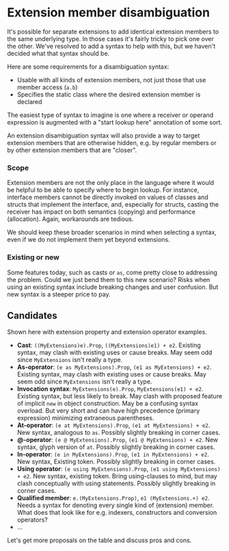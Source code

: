 # Extension member disambiguation

It's possible for separate extensions to add identical extension members to the same underlying type. In those cases it's fairly tricky to pick one over the other. We've resolved to add a syntax to help with this, but we haven't decided what that syntax should be.

Here are some requirements for a disambiguation syntax:

- Usable with all kinds of extension members, not just those that use member access (`a.b`)
- Specifies the static class where the desired extension member is declared

The easiest type of syntax to imagine is one where a receiver or operand expression is augmented with a "start lookup here" annotation of some sort.

An extension disambiguation syntax will also provide a way to target extension members that are otherwise hidden, e.g. by regular members or by other extension members that are "closer".

### Scope

Extension members are not the only place in the language where it would be helpful to be able to specify where to begin lookup. For instance, interface members cannot be directly invoked on values of classes and structs that implement the interface, and, especially for structs, casting the receiver has impact on both semantics (copying) and performance (allocation). Again, workarounds are tedious.

We should keep these broader scenarios in mind when selecting a syntax, even if we do not implement them yet beyond extensions.

### Existing or new

Some features today, such as casts or `as`, come pretty close to addressing the problem. Could we just bend them to this new scenario? Risks when using an existing syntax include breaking changes and user confusion. But new syntax is a steeper price to pay.

## Candidates

Shown here with extension property and extension operator examples.

- **Cast**: `((MyExtensions)e).Prop`, `((MyExtensions)e1) + e2`. Existing syntax, may clash with existing uses or cause breaks. May seem odd since `MyExtensions` isn't really a type. 
- **As-operator**: `(e as MyExtensions).Prop`, `(e1 as MyExtensions) + e2`. Existing syntax, may clash with existing uses or cause breaks. May seem odd since `MyExtensions` isn't really a type. 
- **Invocation syntax**: `MyExtensions(e).Prop`, `MyExtensions(e1) + e2`. Existing syntax, but less likely to break. May clash with proposed feature of implicit `new` in object construction. May be a confusing syntax overload. But very short and can have high precedence (primary expression) minimizing extraneous parentheses.
- **At-operator**: `(e at MyExtensions).Prop`, `(e1 at MyExtensions) + e2`. New syntax, analogous to `as`. Possibly slightly breaking in corner cases.
- **@-operator**: `(e @ MyExtensions).Prop`, `(e1 @ MyExtensions) + e2`. New syntax, glyph version of `at`. Possibly slightly breaking in corner cases.
- **In-operator**: `(e in MyExtensions).Prop`, `(e1 in MyExtensions) + e2`. New syntax, Existing token. Possibly slightly breaking in corner cases.
- **Using operator**: `(e using MyExtensions).Prop`, `(e1 using MyExtensions) + e2`. New syntax, existing token. Bring using-clauses to mind, but may clash conceptually with using statements. Possibly slightly breaking in corner cases.
- **Qualified member**: `e.(MyExtensions.Prop)`, `e1 (MyExtensions.+) e2`. Needs a syntax for denoting every single kind of (extension) member. What does that look like for e.g. indexers, constructors and conversion operators?
- ...

Let's get more proposals on the table and discuss pros and cons.
